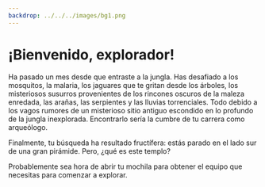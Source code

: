 ```yaml
---
backdrop: ../../../images/bg1.png
---
```


# ¡Bienvenido, explorador!

Ha pasado un mes desde que entraste a la jungla. Has desafiado a los mosquitos, la malaria, los jaguares que te gritan desde los árboles, los misteriosos susurros provenientes de los rincones oscuros de la maleza enredada, las arañas, las serpientes y las lluvias torrenciales. Todo debido a los vagos rumores de un misterioso sitio antiguo escondido en lo profundo de la jungla inexplorada. Encontrarlo sería la cumbre de tu carrera como arqueólogo.

Finalmente, tu búsqueda ha resultado fructífera: estás parado en el lado sur de una gran pirámide. Pero, ¿qué es este templo?

Probablemente sea hora de abrir tu mochila para obtener el equipo que necesitas para comenzar a explorar.

<Page url="habitaciones/1" instructions="" action="Abrir" condition="none" />
